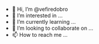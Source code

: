 - 👋 Hi, I’m @vefiredobro
- 👀 I’m interested in ...
- 🌱 I’m currently learning ...
- 💞️ I’m looking to collaborate on ...
- 📫 How to reach me ...

<!---
vefiredobro/vefiredobro is a ✨ special ✨ repository because its `README.md` (this file) appears on your GitHub profile.
You can click the Preview link to take a look at your changes.
--->
